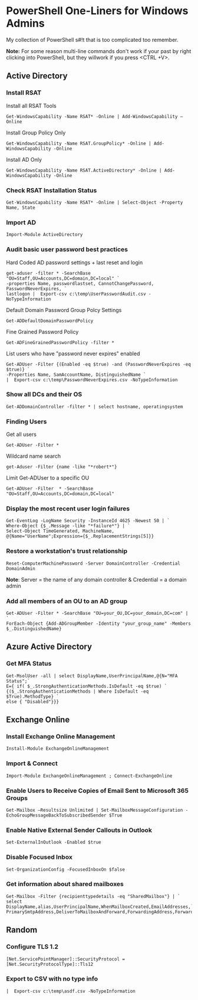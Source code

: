 # PowerShell One-Liners for Windows Admins

My collection of PowerShell s#!t that is too complicated too remember.

**Note:** For some reason multi-line commands don't work if your past by right clicking into PowerShell, but they willwork if you press <CTRL +V>.

## Active Directory

### Install RSAT
Install all RSAT Tools
```
Get-WindowsCapability -Name RSAT* -Online | Add-WindowsCapability –Online
```

Install Group Policy Only
```
Get-WindowsCapability -Name RSAT.GroupPolicy* -Online | Add-WindowsCapability -Online
```

Install AD Only
```
Get-WindowsCapability -Name RSAT.ActiveDirectory* -Online | Add-WindowsCapability -Online
```

### Check RSAT Installation Status ###
```
Get-WindowsCapability -Name RSAT* -Online | Select-Object -Property Name, State
```

### Import AD
```
Import-Module ActiveDirectory
```

### Audit basic user password best practices
Hard Coded AD password settings + last reset and login
```
get-aduser -filter * -SearchBase "OU=Staff,OU=Accounts,DC=domain,DC=local" `
-properties Name, passwordlastset, CannotChangePassword, PasswordNeverExpires, `
lastlogon |  Export-csv c:\temp\UserPasswordAudit.csv -NoTypeInformation
```

Default Domain Password Group Polcy Settings
```
Get-ADDefaultDomainPasswordPolicy
```

Fine Grained Password Policy
```
Get-ADFineGrainedPasswordPolicy -filter *
```

List users who have "password never expires" enabled
```
Get-ADUser -Filter {(Enabled -eq $true) -and (PasswordNeverExpires -eq $true)} `
-Properties Name, SamAccountName, DistinguishedName `
|  Export-csv c:\temp\PasswordNeverExpires.csv -NoTypeInformation
```

### Show all DCs and their OS
```
Get-ADDomainController -filter * | select hostname, operatingsystem
```

### Finding Users

Get all users
```
Get-ADUser -Filter *
```
Wildcard name search
```
get-Aduser -Filter {name -like "*robert*"}
```

Limit Get-ADUser to a specific OU
```
Get-ADUser -Filter  * -SearchBase "OU=Staff,OU=Accounts,DC=domain,DC=local"
```

### Display the most recent user login failures
```
Get-EventLog -LogName Security -InstanceId 4625 -Newest 50 | `
Where-Object {$_.Message -like "*failure*"} | `
Select-Object TimeGenerated, MachineName, @{Name="UserName";Expression={$_.ReplacementStrings[5]}}
```

### Restore a workstation's trust relationship
```
Reset-ComputerMachinePassword -Server DomainController -Credential DomainAdmin
```
**Note**: Server = the name of any domain controller & Credential = a domain admin

### Add all members of an OU to an AD group
```
Get-ADUser -Filter * -SearchBase "OU=your_OU,DC=your_domain,DC=com" | `
ForEach-Object {Add-ADGroupMember -Identity "your_group_name" -Members $_.DistinguishedName}
```

## Azure Active Directory
### Get MFA Status
```
Get-MsolUser -all | select DisplayName,UserPrincipalName,@{N="MFA Status";`
E={ if( $_.StrongAuthenticationMethods.IsDefault -eq $true) `
{($_.StrongAuthenticationMethods | Where IsDefault -eq $True).MethodType} `
else { "Disabled"}}}
```

## Exchange Online

### Install Exchange Online Management
```
Install-Module ExchangeOnlineManagement
```
### Import & Connect
```
Import-Module ExchangeOnlineManagement ; Connect-ExchangeOnline
```

### Enable Users to Receive Copies of Email Sent to Microsoft 365 Groups
```
Get-Mailbox –Resultsize Unlimited | Set-MailboxMessageConfiguration -EchoGroupMessageBackToSubscribedSender $True
```

### Enable Native External Sender Callouts in Outlook
```
Set-ExternalInOutlook -Enabled $true
```

### Disable Focused Inbox
```
Set-OrganizationConfig -FocusedInboxOn $false
```

### Get information about shared mailboxes
```
Get-Mailbox -Filter {recipienttypedetails -eq "SharedMailbox"} | `
select DisplayName,alias,UserPrincipalName,WhenMailboxCreated,EmailAddresses,`
PrimarySmtpAddress,DeliverToMailboxAndForward,ForwardingAddress,ForwardingSmtpAddress
```

## Random

### Configure TLS 1.2
```
[Net.ServicePointManager]::SecurityProtocol = [Net.SecurityProtocolType]::Tls12
```
### Export to CSV with no type info
```
|  Export-csv c:\temp\asdf.csv -NoTypeInformation
```

